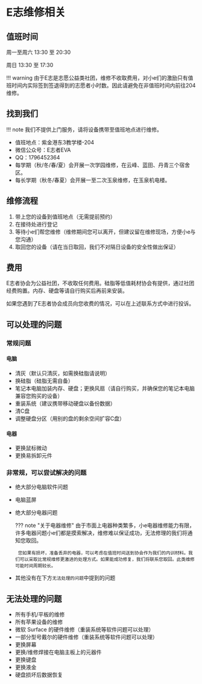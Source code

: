# E志维修相关

## 值班时间

周一至周六 13:30 至 20:30

周日 13:30 至 17:30

!!! warning
    由于E志是志愿公益类社团，维修不收取费用，对小e们的激励只有值班时间内实际签到签退得到的志愿者小时数。因此请避免在非值班时间内前往204维修。

## 找到我们

!!! note
    我们不提供上门服务，请将设备携带至值班地点进行维修。

 - 值班地点：紫金港东3教学楼-204
 - 微信公众号：E志者EVA
 - QQ：1796452364
 - 每学期（秋/冬/春/夏）会开展一次学园维修，在云峰、蓝田、丹青三个宿舍区。
 - 每长学期（秋冬/春夏）会开展一至二次玉泉维修，在玉泉机电楼。

## 维修流程

1. 带上您的设备到值班地点（无需提前预约）
2. 在接待处进行登记
3. 等待小e们帮您维修（维修期间您可以离开，但建议留在维修现场，方便小e与您沟通）
4. 取回您的设备（请在当日取回，我们不对隔日设备的安全性做出保证）

## 费用

E志者协会为公益社团，不收取任何费用。硅脂等低值耗材协会有提供，通过社团经费购置。内存、硬盘等请自行购买后再前来安装。

如果您遇到了E志者协会成员向您收费的情况，可以在上述联系方式中进行投诉。

## 可以处理的问题
### 常规问题
#### 电脑
 - 清灰（默认只清灰，如需换硅脂请说明）
 - 换硅脂（硅脂无需自备）
 - 笔记本电脑加装内存、硬盘；更换风扇（请自行购买，并确保您的笔记本电脑兼容您购买的设备）
 - 重装系统（建议携带移动硬盘以备份数据）
 - 清C盘
 - 调整硬盘分区（用别的盘的剩余空间扩容C盘）
#### 电器
 - 更换鼠标微动
 - 更换易拆卸元件

### 非常规，可以尝试解决的问题

 - 绝大部分电脑软件问题
 - 电脑蓝屏
 - 绝大部分电器问题

    ??? note "关于电器维修"
        由于市面上电器种类繁多，小e电器维修能力有限，许多电器问题小e们都是摸索解决，维修难以保证成功，无法修理的我们将通知您取回。

        您如果有损坏，准备丢弃的电器，可以考虑在值班时间送到协会作为我们的内训材料。我们可以采取比常规维修更激进的处理方式。如果能成功修复，我们将联系您取回。此类维修可能时间周期较长。

 - 其他没有在下方`无法处理的问题`中提到的问题

## 无法处理的问题

 - 所有手机/平板的维修
 - 所有苹果设备的维修
 - 微软 Surface 的硬件维修（重装系统等软件问题可以处理）
 - 一部分型号戴尔的硬件维修（重装系统等软件问题可以处理）
 - 更换屏幕
 - 更换/维修焊接在电脑主板上的元器件
 - 更换键盘
 - 更换液金
 - 硬盘损坏后数据恢复
